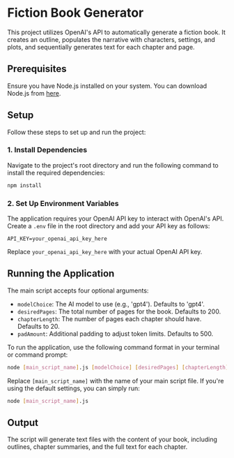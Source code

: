 # Fiction Book Generator

This project utilizes OpenAI's API to automatically generate a fiction book. It creates an outline, populates the narrative with characters, settings, and plots, and sequentially generates text for each chapter and page.

## Prerequisites

Ensure you have Node.js installed on your system. You can download Node.js from [here](https://nodejs.org/).

## Setup

Follow these steps to set up and run the project:

### 1. Install Dependencies

Navigate to the project's root directory and run the following command to install the required dependencies:

```bash
npm install
```

### 2. Set Up Environment Variables

The application requires your OpenAI API key to interact with OpenAI's API. Create a `.env` file in the root directory and add your API key as follows:

```plaintext
API_KEY=your_openai_api_key_here
```

Replace `your_openai_api_key_here` with your actual OpenAI API key.

## Running the Application

The main script accepts four optional arguments:

- `modelChoice`: The AI model to use (e.g., 'gpt4'). Defaults to 'gpt4'.
- `desiredPages`: The total number of pages for the book. Defaults to 200.
- `chapterLength`: The number of pages each chapter should have. Defaults to 20.
- `padAmount`: Additional padding to adjust token limits. Defaults to 500.

To run the application, use the following command format in your terminal or command prompt:

```bash
node [main_script_name].js [modelChoice] [desiredPages] [chapterLength] [padAmount]
```

Replace `[main_script_name]` with the name of your main script file. If you're using the default settings, you can simply run:

```bash
node [main_script_name].js
```

## Output

The script will generate text files with the content of your book, including outlines, chapter summaries, and the full text for each chapter.
